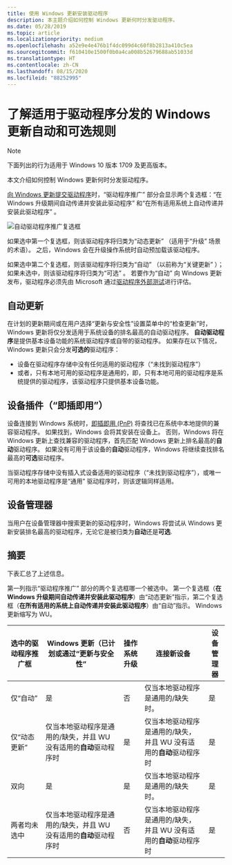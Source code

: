 ```yaml
---
title: 使用 Windows 更新安装驱动程序
description: 本主题介绍如何控制 Windows 更新何时分发驱动程序。
ms.date: 05/28/2019
ms.topic: article
ms.localizationpriority: medium
ms.openlocfilehash: a52e9e4e476b1f4dc099d4c60f8b2813a410c5ea
ms.sourcegitcommit: f610410e1500f0b0a4ca008b52679688ab51033d
ms.translationtype: HT
ms.contentlocale: zh-CN
ms.lasthandoff: 08/15/2020
ms.locfileid: "88252995"
---
```

# <a name="understanding-windows-update-automatic-and-optional-rules-for-driver-distribution"></a>了解适用于驱动程序分发的 Windows 更新自动和可选规则

> [!NOTE]
> 下面列出的行为适用于 Windows 10 版本 1709 及更高版本。

本文介绍如何控制 Windows 更新何时分发驱动程序。

[向 Windows 更新提交驱动程序](publish-a-driver-to-windows-update.md)时，“驱动程序推广”  部分会显示两个复选框：“在 Windows 升级期间自动传递并安装此驱动程序”  和“在所有适用系统上自动传递并安装此驱动程序”  。

![自动驱动程序推广复选框](images/automatic-driver-promotion-options.png)

如果选中第一个复选框，则该驱动程序将归类为“动态更新”  （适用于“升级”  场景的术语）。 之后，Windows 会在升级操作系统时自动预加载该驱动程序。

如果选中第二个复选框，则该驱动程序将归类为“自动”  （以前称为“关键更新”  ）；如果未选中，则该驱动程序将归类为“可选”  。  若要作为“自动”  向 Windows 更新发布，驱动程序必须先由 Microsoft 通过[驱动程序外部测试](driver-flighting.md)进行评估。

## <a name="automatic-updates"></a>自动更新

在计划的更新期间或在用户选择“更新与安全性”设置菜单中的“检查更新”时，Windows 更新将仅分发适用于系统设备的排名最高的自动驱动程序。 **自动驱动程序**是提供基本设备功能的系统驱动程序或自带的驱动程序。 如果存在以下情况，Windows 更新只会分发**可选的**驱动程序：

* 设备在驱动程序存储中没有任何适用的驱动程序（“未找到驱动程序”）
* 或者，只有本地可用的驱动程序是通用的，即，只有本地可用的驱动程序是系统提供的驱动程序，该驱动程序只提供基本设备功能。 

## <a name="device-plug-in-plug-and-play"></a>设备插件（“即插即用”）

设备连接到 Windows 系统时，[即插即用 (PnP)](../kernel/introduction-to-plug-and-play.md) 将查找已在系统中本地提供的兼容驱动程序。 如果找到，Windows 会将其安装在设备上。 否则，Windows 将在 Windows 更新上查找兼容的驱动程序，首先匹配 Windows 更新上排名最高的**自动**驱动程序。 如果没有可用于该设备的**自动**驱动程序，Windows 将继续查找排名最高的**可选**驱动程序。

当驱动程序存储中没有插入式设备适用的驱动程序（“未找到驱动程序”），或唯一可用的本地驱动程序是“通用”  驱动程序时，则该逻辑同样适用。

## <a name="device-manager"></a>设备管理器

当用户在设备管理器中搜索更新的驱动程序时，Windows 将尝试从 Windows 更新安装排名最高的驱动程序，无论它是被归类为**自动**还是**可选**.

## <a name="summary"></a>摘要

下表汇总了上述信息。

第一列指示“驱动程序推广”  部分的两个复选框哪一个被选中。
第一个复选框（**在 Windows 升级期间自动传递并安装此驱动程序**）由“动态更新”指示，第二个复选框（**在所有适用的系统上自动传递并安装此驱动程序**）由“自动”指示。 Windows 更新缩写为 WU。

|选中的驱动程序推广框|Windows 更新（已计划或通过“更新与安全性”|操作系统升级|连接新设备|设备管理器|
|-|-|-|-|-|
|仅“自动”|是|否|仅当本地驱动程序是通用的/缺失时。|是|
|仅“动态更新”|仅当本地驱动程序是通用的/缺失，并且 WU 没有适用的**自动**驱动程序时|是|仅当本地驱动程序是通用的/缺失，并且 WU 没有适用的**自动**驱动程序时|是|
|双向|是|是|仅当本地驱动程序是通用的/缺失时。|是|
|两者均未选中|仅当本地驱动程序是通用的/缺失，并且 WU 没有适用的**自动**驱动程序时|否|仅当本地驱动程序是通用的/缺失，并且 WU 没有适用的**自动**驱动程序时|是|

<!--use word generic? or just condense descriptive text?-->

